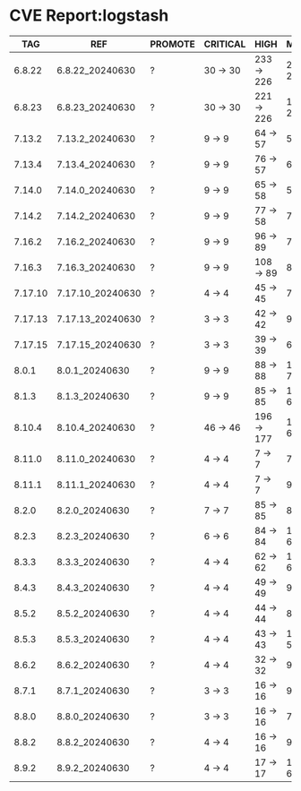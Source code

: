 # CVE Report:logstash
|   TAG   |       REF        | PROMOTE | CRITICAL |    HIGH    |   MEDIUM   |   LOW    | UNKNOWN |
|---------|------------------|---------|----------|------------|------------|----------|---------|
| 6.8.22  | 6.8.22_20240630  | ?       | 30 -> 30 | 233 -> 226 | 220 -> 218 | 36 -> 32 | 0 -> 0  |
| 6.8.23  | 6.8.23_20240630  | ?       | 30 -> 30 | 221 -> 226 | 131 -> 217 | 7 -> 32  | 0 -> 0  |
| 7.13.2  | 7.13.2_20240630  | ?       | 9 -> 9   | 64 -> 57   | 54 -> 52   | 9 -> 5   | 0 -> 0  |
| 7.13.4  | 7.13.4_20240630  | ?       | 9 -> 9   | 76 -> 57   | 67 -> 52   | 7 -> 5   | 0 -> 0  |
| 7.14.0  | 7.14.0_20240630  | ?       | 9 -> 9   | 65 -> 58   | 59 -> 57   | 9 -> 5   | 0 -> 0  |
| 7.14.2  | 7.14.2_20240630  | ?       | 9 -> 9   | 77 -> 58   | 73 -> 58   | 7 -> 5   | 0 -> 0  |
| 7.16.2  | 7.16.2_20240630  | ?       | 9 -> 9   | 96 -> 89   | 76 -> 74   | 8 -> 4   | 0 -> 0  |
| 7.16.3  | 7.16.3_20240630  | ?       | 9 -> 9   | 108 -> 89  | 88 -> 73   | 6 -> 4   | 0 -> 0  |
| 7.17.10 | 7.17.10_20240630 | ?       | 4 -> 4   | 45 -> 45   | 71 -> 54   | 3 -> 3   | 0 -> 0  |
| 7.17.13 | 7.17.13_20240630 | ?       | 3 -> 3   | 42 -> 42   | 96 -> 51   | 21 -> 3  | 0 -> 0  |
| 7.17.15 | 7.17.15_20240630 | ?       | 3 -> 3   | 39 -> 39   | 66 -> 49   | 3 -> 3   | 0 -> 0  |
| 8.0.1   | 8.0.1_20240630   | ?       | 9 -> 9   | 88 -> 88   | 117 -> 72  | 22 -> 4  | 0 -> 0  |
| 8.1.3   | 8.1.3_20240630   | ?       | 9 -> 9   | 85 -> 85   | 112 -> 67  | 22 -> 4  | 0 -> 0  |
| 8.10.4  | 8.10.4_20240630  | ?       | 46 -> 46 | 196 -> 177 | 118 -> 66  | 10 -> 8  | 0 -> 0  |
| 8.11.0  | 8.11.0_20240630  | ?       | 4 -> 4   | 7 -> 7     | 70 -> 53   | 4 -> 4   | 0 -> 0  |
| 8.11.1  | 8.11.1_20240630  | ?       | 4 -> 4   | 7 -> 7     | 97 -> 52   | 22 -> 4  | 0 -> 0  |
| 8.2.0   | 8.2.0_20240630   | ?       | 7 -> 7   | 85 -> 85   | 84 -> 67   | 4 -> 4   | 0 -> 0  |
| 8.2.3   | 8.2.3_20240630   | ?       | 6 -> 6   | 84 -> 84   | 112 -> 67  | 22 -> 4  | 0 -> 0  |
| 8.3.3   | 8.3.3_20240630   | ?       | 4 -> 4   | 62 -> 62   | 105 -> 60  | 21 -> 3  | 0 -> 0  |
| 8.4.3   | 8.4.3_20240630   | ?       | 4 -> 4   | 49 -> 49   | 98 -> 53   | 21 -> 3  | 0 -> 0  |
| 8.5.2   | 8.5.2_20240630   | ?       | 4 -> 4   | 44 -> 44   | 81 -> 64   | 4 -> 4   | 0 -> 0  |
| 8.5.3   | 8.5.3_20240630   | ?       | 4 -> 4   | 43 -> 43   | 101 -> 56  | 22 -> 4  | 0 -> 0  |
| 8.6.2   | 8.6.2_20240630   | ?       | 4 -> 4   | 32 -> 32   | 98 -> 53   | 22 -> 4  | 0 -> 0  |
| 8.7.1   | 8.7.1_20240630   | ?       | 3 -> 3   | 16 -> 16   | 91 -> 46   | 22 -> 4  | 0 -> 0  |
| 8.8.0   | 8.8.0_20240630   | ?       | 3 -> 3   | 16 -> 16   | 75 -> 58   | 4 -> 4   | 0 -> 0  |
| 8.8.2   | 8.8.2_20240630   | ?       | 4 -> 4   | 16 -> 16   | 98 -> 70   | 5 -> 5   | 0 -> 0  |
| 8.9.2   | 8.9.2_20240630   | ?       | 4 -> 4   | 17 -> 17   | 106 -> 61  | 23 -> 5  | 0 -> 0  |
